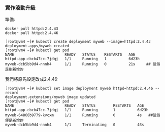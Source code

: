 ### 實作滾動升級

準備:

    docker pull httpd:2.4.43
    docker pull httpd:2.4.46

    [root@vm4 ~]# kubectl create deployment myweb --image=httpd:2.4.43
    deployment.apps/myweb created
    [root@vm4 ~]# kubectl get pod
    NAME                       READY   STATUS    RESTARTS   AGE
    httpd-app-cbcb47cc-7jdqj   1/1     Running   1          6d23h
    myweb-dcb5bb9d4-nnnh4      1/1     Running   0          21s     ## 這個是剛新增的

我們將原先設定改成2.4.46:

    [root@vm4 ~]# kubectl set image deployment myweb httpd=httpd:2.4.46 --record
    deployment.extensions/myweb image updated
    [root@vm4 ~]# kubectl get pod
    NAME                       READY   STATUS        RESTARTS   AGE
    httpd-app-cbcb47cc-7jdqj   1/1     Running       1          6d23h
    myweb-64866b9779-kvcxm     1/1     Running       0          4s   ##這個便是新增的
    myweb-dcb5bb9d4-nnnh4      1/1     Terminating   0          43s










